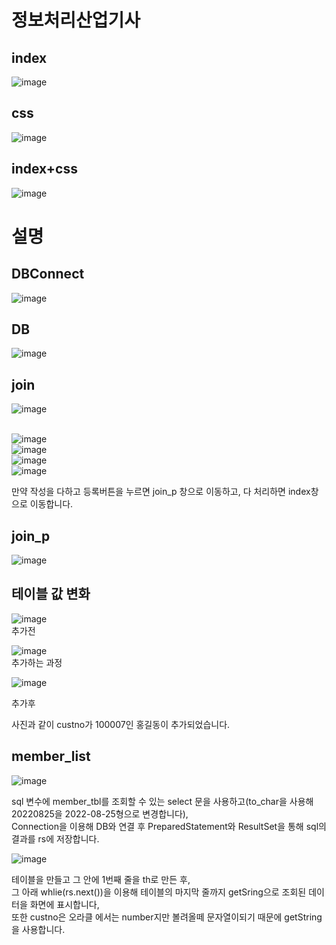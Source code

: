 <h1>정보처리산업기사</h1>

<h2>index</h2>

![image](https://user-images.githubusercontent.com/97486359/186081527-6954cd8b-dd95-4482-ace0-fd770be37dea.png)

<h2>css</h2>

![image](https://user-images.githubusercontent.com/97486359/186081284-d5342df1-5603-4dcc-a980-f19ca36b7292.png)

<h2>index+css</h2>

![image](https://user-images.githubusercontent.com/97486359/186084668-8669701d-3e7d-4ad6-a3a4-3b4a0f0c1ce7.png)

<h1>설명</h1>

<h2>DBConnect</h2>

![image](https://user-images.githubusercontent.com/97486359/186323140-2880a64b-117c-4ff1-870e-4e8cef5e50e4.png)

<h2>DB</h2>

![image](https://user-images.githubusercontent.com/97486359/186097250-b2de78f5-5d38-4c19-b55e-6dd9374eaf20.png)

<h2>join</h2>

![image](https://user-images.githubusercontent.com/97486359/186322930-50f7848c-3b29-4d7c-a9ef-98a0a00596db.png)<br><br>



![image](https://user-images.githubusercontent.com/97486359/186587342-1cc9122e-7b7a-4ed5-82fc-324d9b025b8a.png)<br>
![image](https://user-images.githubusercontent.com/97486359/186587382-7a9bc366-48cf-48e7-93b3-c8a27de35c75.png)<br>
![image](https://user-images.githubusercontent.com/97486359/186587415-f430c2bd-f59b-4cd1-9ef2-52728ef5505d.png)<br>
![image](https://user-images.githubusercontent.com/97486359/186096035-b269452a-8df6-46fd-a539-74bc940a241e.png)<br>

만약 작성을 다하고 등록버튼을 누르면 join_p 창으로 이동하고, 다 처리하면 index창으로 이동합니다.  
<h2>join_p</h2>

![image](https://user-images.githubusercontent.com/97486359/186588018-ed04f780-67aa-440b-8ee0-98b2a4f0f4e4.png)<br>
<h2>테이블 값 변화</h2>

![image](https://user-images.githubusercontent.com/97486359/186097927-9fdc4f59-526c-4af9-8058-1ccfa01d6d2b.png)<br>
추가전<br>

![image](https://user-images.githubusercontent.com/97486359/186098342-d1b56211-1eb3-4ba0-8e59-a146351a084b.png)<br>
추가하는 과정<br>

![image](https://user-images.githubusercontent.com/97486359/186098133-2fb85a70-452a-44d3-9ee4-ffd2ffab5d4a.png)<br>

추가후<br>

사진과 같이 custno가 100007인 홍길동이 추가되었습니다.<br>

<h2>member_list</h2>

![image](https://user-images.githubusercontent.com/97486359/186558818-65f22c26-5108-4e93-8397-ff66a0292c39.png)

sql 변수에 member_tbl를 조회할 수 있는 select 문을 사용하고(to_char을 사용해 20220825을 2022-08-25형으로 변경합니다),<br>
Connection을 이용해 DB와 연결 후 PreparedStatement와 ResultSet을 통해 sql의 결과를 rs에 저장합니다.

![image](https://user-images.githubusercontent.com/97486359/186559482-7e29851d-8367-47f0-9bce-beb7c497da13.png)

테이블을 만들고 그 안에 1번째 줄을 th로 만든 후,<br>
그 아래 whlie(rs.next())을 이용해 테이블의 마지막 줄까지 getSring으로 조회된 데이터을 화면에 표시합니다, <br>
또한 custno은 오라클 에서는 number지만 볼려올떼 문자열이되기 때문에 getString을 사용합니다.
